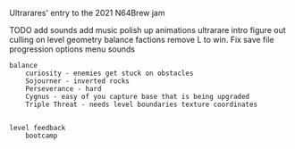 
Ultrarares' entry to the 2021 N64Brew jam

TODO
    add sounds
    add music
    polish up animations
    ultrarare intro
    figure out culling on level geometry
    balance factions
    remove L to win. Fix save file progression
    options menu sounds

    balance
        curiosity - enemies get stuck on obstacles
        Sojourner - inverted rocks
        Perseverance - hard
        Cygnus - easy of you capture base that is being upgraded
        Triple Threat - needs level boundaries texture coordinates


    level feedback
        bootcamp